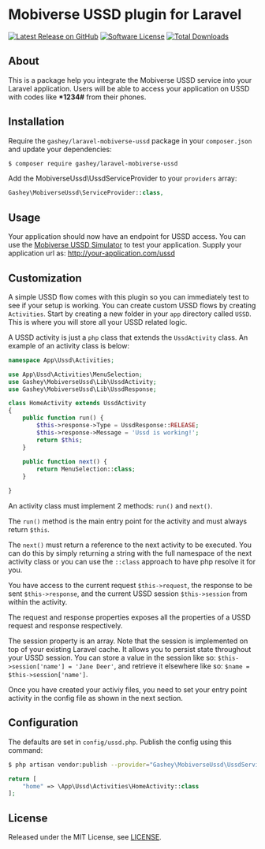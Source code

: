 # Mobiverse USSD plugin for Laravel
[![Latest Release on GitHub][ico-version]][link-packagist]
[![Software License][ico-license]](LICENSE.md)
[![Total Downloads][ico-downloads]][link-downloads]


## About

This is a package help you integrate the Mobiverse USSD service into your Laravel application. Users will be able to access your application on USSD with codes like <strong>*1234#</strong> from their phones.


## Installation

Require the `gashey/laravel-mobiverse-ussd` package in your `composer.json` and update your dependencies:
```sh
$ composer require gashey/laravel-mobiverse-ussd
```

Add the MobiverseUssd\UssdServiceProvider to your `providers` array:
```php
Gashey\MobiverseUssd\ServiceProvider::class,
```

## Usage

Your application should now have an endpoint for USSD access. You can use the [Mobiverse USSD Simulator](https://apps.mobivs.com/USSDSIM/) to test your application. Supply your application url as: http://your-application.com/ussd

## Customization
A simple USSD flow comes with this plugin so you can immediately test to see if your setup is working. 
You can create custom USSD flows by creating `Activities`. 
Start by creating a new folder in your `app` directory called `USSD`. This is where you will store all your USSD related logic.

A USSD activity is just a `php` class that extends the `UssdActivity` class. An example of an activity class is below:

```php
namespace App\Ussd\Activities;

use App\Ussd\Activities\MenuSelection;
use Gashey\MobiverseUssd\Lib\UssdActivity;
use Gashey\MobiverseUssd\Lib\UssdResponse;

class HomeActivity extends UssdActivity
{
    public function run() {
        $this->response->Type = UssdResponse::RELEASE;
        $this->response->Message = 'Ussd is working!';
        return $this;
    }
    
    public function next() {
        return MenuSelection::class;
    }

}
```
An activity class must implement 2 methods: `run()` and `next()`. 

The `run()` method is the main entry point for the activity and must always return `$this`. 

The `next()` must return a reference to the next activity to be executed. You can do this by simply returning a string with the full namespace of the next activity class or you can use the `::class` approach to have php resolve it for you.

You have access to the current request `$this->request`, the response to be sent `$this->response`, and the current USSD session `$this->session` from within the activity. 

The request and response properties exposes all the properties of a USSD request and response respectively. 

The session property is an array. Note that the session is implemented on top of your existing Laravel cache. It allows you to persist state throughout your USSD session. You can store a value in the session like so: `$this->session['name'] = 'Jane Deer'`, and retrieve it elsewhere like so: `$name = $this->session['name']`. 

Once you have created your activiy files, you need to set your entry point activity in the config file as shown in the next section.

## Configuration

The defaults are set in `config/ussd.php`. Publish the config using this command:
```sh
$ php artisan vendor:publish --provider="Gashey\MobiverseUssd\UssdServiceProvider"
```

    
```php
return [
    "home" => \App\Ussd\Activities\HomeActivity::class
];
```
    
## License

Released under the MIT License, see [LICENSE](LICENSE).

[ico-version]: https://img.shields.io/github/release/gashey/laravel-mobiverse-ussd.svg?style=flat-square
[ico-license]: https://img.shields.io/badge/license-MIT-brightgreen.svg?style=flat-square
[ico-scrutinizer]: https://img.shields.io/scrutinizer/coverage/g/gashey/laravel-mobiverse-ussd.svg?style=flat-square
[ico-code-quality]: https://img.shields.io/scrutinizer/g/gashey/laravel-mobiverse-ussd.svg?style=flat-square
[ico-downloads]: https://img.shields.io/packagist/dt/gashey/laravel-mobiverse-ussd.svg?style=flat-square

[link-packagist]: https://packagist.org/packages/gashey/laravel-mobiverse-ussd
[link-scrutinizer]: https://scrutinizer-ci.com/g/gashey/laravel-mobiverse-ussd/code-structure
[link-code-quality]: https://scrutinizer-ci.com/g/gashey/laravel-mobiverse-ussd
[link-downloads]: https://packagist.org/packages/gashey/laravel-mobiverse-ussd
[link-author]: https://github.com/gashey
[link-contributors]: ../../contributors
